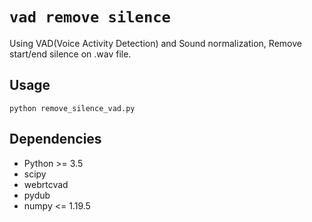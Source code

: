 # `vad remove silence`

Using VAD(Voice Activity Detection) and Sound normalization, Remove start/end silence on .wav file.

## Usage

```
python remove_silence_vad.py
```

## Dependencies

- Python >= 3.5
- scipy
- webrtcvad
- pydub
- numpy <= 1.19.5
